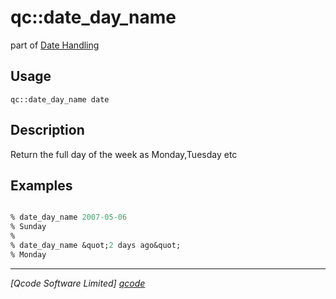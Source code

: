 qc::date_day_name
=================

part of [Date Handling](../qc/wiki/DateHandling)

Usage
-----
`qc::date_day_name date`

Description
-----------
Return the full day of the week as Monday,Tuesday etc

Examples
--------
```tcl

% date_day_name 2007-05-06
% Sunday
%
% date_day_name &quot;2 days ago&quot;
% Monday

```

----------------------------------
*[Qcode Software Limited] [qcode]*

[qcode]: www.qcode.co.uk "Qcode Software"